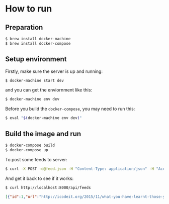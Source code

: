 # How to run

## Preparation

```sh
$ brew install docker-machine
$ brew install docker-compose
```

## Setup environment

Firstly, make sure the server is up and running:

```sh
$ docker-machine start dev
```

and you can get the enviornment like this:

```sh
$ docker-machine env dev
```

Before you build the `docker-compose`, you may need to run this:

```sh
$ eval "$(docker-machine env dev)"
```

## Build the image and run

```sh
$ docker-compose build
$ docker-compose up
```

To post some feeds to server:

```sh
$ curl -X POST -d@feed.json -H "Content-Type: application/json" -H "Accept: application/json" http://localhost:8000/api/feeds
```

And get it back to see if it works:

```sh
$ curl http://localhost:8000/api/feeds
```

```json
[{"id":1,"url":"http://icodeit.org/2015/11/what-you-have-learnt-those-years/","title":"看看这些年你都学了什么？","author":"icodit.org","summary":"多年下来，我的Google Bookmarks里已经有近万条的书签。大部分内容是我在读过一遍之后就收藏起来的，也有很多看了一眼之后，觉得不错，然后收藏起来准备以后读的（当然，你也知道，再也没有打开过）。","publishDate":"2016-01-11"}]
```